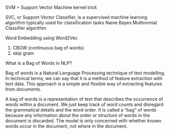 SVM = Support Vector Machine
kernel trick

SVC, or Support Vector Classifier, is a supervised machine learning algorithm typically used for classification tasks
Naive Bayes Multinomial Classifier algorithm 

Word Embedding using Word2Vec

1. CBOW (continuous bag of words)
2. skip gram

What is a Bag of Words in NLP?

Bag of words is a Natural Language Processing technique of text modelling. In technical terms, we can say that it is a method of feature extraction with text data. This approach is a simple and flexible way of extracting features from documents.

A bag of words is a representation of text that describes the occurrence of words within a document. We just keep track of word counts and disregard the grammatical details and the word order. It is called a “bag” of words because any information about the order or structure of words in the document is discarded. The model is only concerned with whether known words occur in the document, not where in the document.


